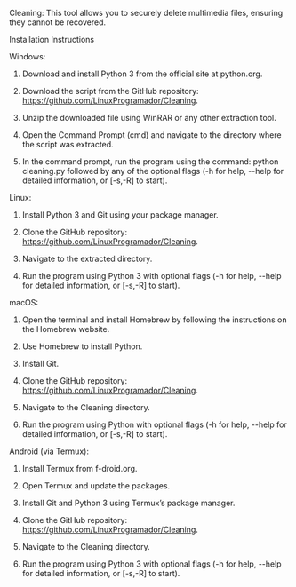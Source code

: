 Cleaning: This tool allows you to securely delete multimedia files, ensuring they cannot be recovered.

Installation Instructions

Windows:

1. Download and install Python 3 from the official site at python.org.


2. Download the script from the GitHub repository: https://github.com/LinuxProgramador/Cleaning.


3. Unzip the downloaded file using WinRAR or any other extraction tool.


4. Open the Command Prompt (cmd) and navigate to the directory where the script was extracted.


5. In the command prompt, run the program using the command: python cleaning.py followed by any of the optional flags (-h for help, --help for detailed information, or [-s,-R] to start).



Linux:

1. Install Python 3 and Git using your package manager.


2. Clone the GitHub repository: https://github.com/LinuxProgramador/Cleaning.


3. Navigate to the extracted directory.


4. Run the program using Python 3 with optional flags (-h for help, --help for detailed information, or [-s,-R] to start).



macOS:

1. Open the terminal and install Homebrew by following the instructions on the Homebrew website.


2. Use Homebrew to install Python.


3. Install Git.


4. Clone the GitHub repository: https://github.com/LinuxProgramador/Cleaning.


5. Navigate to the Cleaning directory.


6. Run the program using Python with optional flags (-h for help, --help for detailed information, or [-s,-R] to start).



Android (via Termux):

1. Install Termux from f-droid.org.


2. Open Termux and update the packages.


3. Install Git and Python 3 using Termux’s package manager.


4. Clone the GitHub repository: https://github.com/LinuxProgramador/Cleaning.


5. Navigate to the Cleaning directory.


6. Run the program using Python 3 with optional flags (-h for help, --help for detailed information, or [-s,-R] to start).
  
